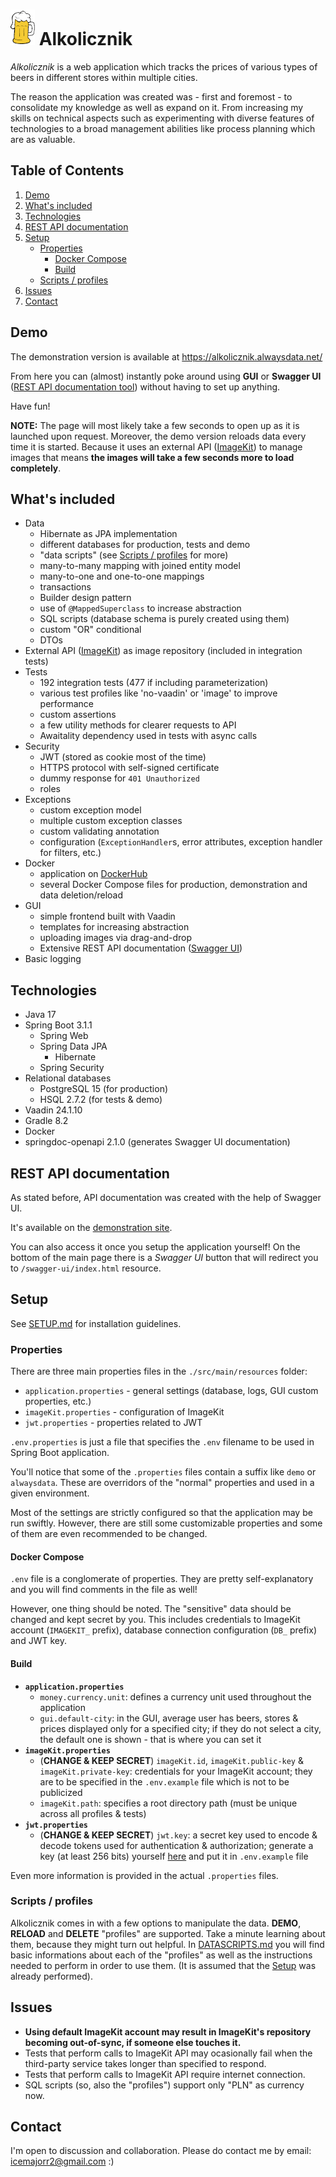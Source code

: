 # ![Logo](src/main/resources/META-INF/resources/beer-mug-icon.png) Alkolicznik
*Alkolicznik* is a web application which tracks the prices of various types of beers in different stores within multiple cities.

The reason the application was created was - first and foremost - to consolidate my knowledge as well as expand on it. From increasing my skills on technical aspects such as experimenting with diverse features of technologies to a broad management abilities like process planning which are as valuable.

## Table of Contents
1. [Demo](#demo)
2. [What's included](#whats-included)
3. [Technologies](#technologies)
4. [REST API documentation](#rest-api-documentation)
5. [Setup](#setup)
   * [Properties](#properties)
       * [Docker Compose](#docker-compose)
       * [Build](#build)
   * [Scripts / profiles](#scripts--profiles)
7. [Issues](#issues)
8. [Contact](#contact)

## Demo
The demonstration version is available at https://alkolicznik.alwaysdata.net/

From here you can (almost) instantly poke around using **GUI** or **Swagger UI** ([REST API documentation tool](https://swagger.io/tools/swagger-ui/)) without having to set up anything.

Have fun!

**NOTE:** The page will most likely take a few seconds to open up as it is launched upon request. Moreover, the demo version reloads data every time it is started. Because it uses an external API ([ImageKit](https://imagekit.io/)) to manage images that means **the images will take a few seconds more to load completely**.

<!---PUT A VIDEO OF APP-->

## What's included
* Data
    * Hibernate as JPA implementation
    * different databases for production, tests and demo
    * "data scripts" (see [Scripts / profiles](#scripts--profiles) for more)
    * many-to-many mapping with joined entity model
    * many-to-one and one-to-one mappings
    * transactions
    * Builder design pattern
    * use of `@MappedSuperclass` to increase abstraction
    * SQL scripts (database schema is purely created using them)
    * custom "OR" conditional
    * DTOs
* External API ([ImageKit](https://imagekit.io/)) as image repository (included in integration tests)
* Tests
    * 192 integration tests (477 if including parameterization)
    * various test profiles like 'no-vaadin' or 'image' to improve performance
    * custom assertions
    * a few utility methods for clearer requests to API
    * Awaitality dependency used in tests with async calls
* Security
    * JWT (stored as cookie most of the time)
    * HTTPS protocol with self-signed certificate
    * dummy response for `401 Unauthorized`
    * roles
* Exceptions
    * custom exception model
    * multiple custom exception classes
    * custom validating annotation
    * configuration (`ExceptionHandler`s, error attributes, exception handler for filters, etc.)
* Docker
    * application on [DockerHub](https://hub.docker.com/r/icemajor/alkolicznik)
    * several Docker Compose files for production, demonstration and data deletion/reload
* GUI
    * simple frontend built with Vaadin
    * templates for increasing abstraction
    * uploading images via drag-and-drop
    * Extensive REST API documentation ([Swagger UI](https://swagger.io/tools/swagger-ui/))
* Basic logging

## Technologies
* Java 17
* Spring Boot 3.1.1
    * Spring Web
    * Spring Data JPA
        * Hibernate
    * Spring Security
* Relational databases
    * PostgreSQL 15 (for production)
    * HSQL 2.7.2 (for tests & demo)
* Vaadin 24.1.10
* Gradle 8.2
* Docker
* springdoc-openapi 2.1.0 (generates Swagger UI documentation)

## REST API documentation
As stated before, API documentation was created with the help of Swagger UI.

It's available on the [demonstration site](https://alkolicznik.alwaysdata.net/swagger-ui/index.html).

You can also access it once you setup the application yourself! On the bottom of the main page there is a *Swagger UI* button that will redirect you to `/swagger-ui/index.html` resource.

## Setup
See [SETUP.md](SETUP.md) for installation guidelines.

### Properties
There are three main properties files in the `./src/main/resources` folder:
* `application.properties` - general settings (database, logs, GUI custom properties, etc.)
* `imageKit.properties` - configuration of ImageKit
* `jwt.properties` - properties related to JWT

`.env.properties` is just a file that specifies the `.env` filename to be used in Spring Boot application.

You'll notice that some of the `.properties` files contain a suffix like `demo` or `alwaysdata`. These are overridors of the "normal" properties and used in a given environment.

Most of the settings are strictly configured so that the application may be run swiftly. However, there are still some customizable properties and some of them are even recommended to be changed.
#### Docker Compose
`.env` file is a conglomerate of properties. They are pretty self-explanatory and you will find comments in the file as well!

However, one thing should be noted. The "sensitive" data should be changed and kept secret by you. This includes credentials to ImageKit account (`IMAGEKIT_` prefix), database connection configuration (`DB_` prefix) and JWT key.

#### Build
* **`application.properties`**
    * `money.currency.unit`: defines a currency unit used throughout the application
    * `gui.default-city`: in the GUI, average user has beers, stores & prices displayed only for a specified city; if they do not select a city, the default one is shown - that is where you can set it
* **`imageKit.properties`**
    * (**CHANGE & KEEP SECRET**) `imageKit.id`, `imageKit.public-key` & `imageKit.private-key`: credentials for your ImageKit account; they are to be specified in the `.env.example` file which is not to be publicized
    * `imageKit.path`: specifies a root directory path (must be unique across all profiles & tests)
* **`jwt.properties`**
    * (**CHANGE & KEEP SECRET**) `jwt.key`: a secret key used to encode & decode tokens used for authentication & authorization; generate a key (at least 256 bits) yourself [here](https://asecuritysite.com/encryption/plain) and put it in `.env.example` file

Even more information is provided in the actual `.properties` files.

### Scripts / profiles
Alkolicznik comes in with a few options to manipulate the data. **DEMO**, **RELOAD** and **DELETE** "profiles" are supported. Take a minute learning about them, because they might turn out helpful. In [DATASCRIPTS.md](DATASCRIPTS.md) you will find basic informations about each of the "profiles" as well as the instructions needed to perform in order to use them. (It is assumed that the [Setup](#setup) was already performed).

## Issues
* **Using default ImageKit account may result in ImageKit's repository becoming out-of-sync, if someone else touches it.**
* Tests that perform calls to ImageKit API may ocasionally fail when the third-party service takes longer than specified to respond.
* Tests that perform calls to ImageKit API require internet connection.
* SQL scripts (so, also the "profiles") support only "PLN" as currency now.

## Contact
I'm open to discussion and collaboration. Please do contact me by email: icemajorr2@gmail.com :)
